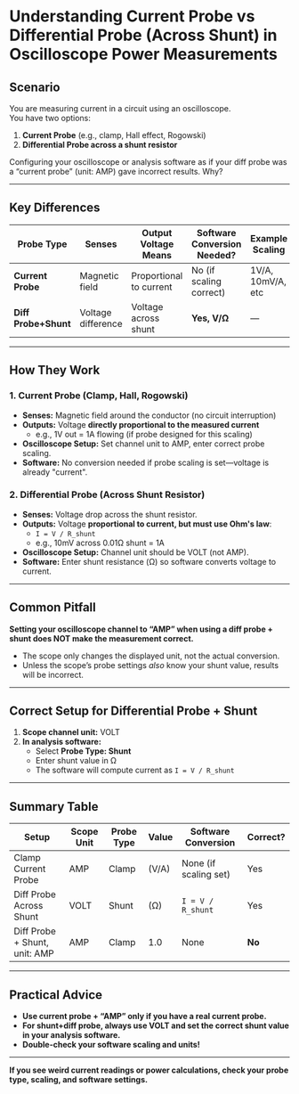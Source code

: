 # Understanding Current Probe vs Differential Probe (Across Shunt) in Oscilloscope Power Measurements

## Scenario

You are measuring current in a circuit using an oscilloscope.  
You have two options:

1. **Current Probe** (e.g., clamp, Hall effect, Rogowski)
2. **Differential Probe across a shunt resistor**

Configuring your oscilloscope or analysis software as if your diff probe was a “current probe” (unit: AMP) gave incorrect results. Why?

---

## Key Differences

| Probe Type          | Senses               | Output Voltage Means      | Software Conversion Needed?| Example Scaling     |
|---------------------|----------------------|---------------------------|----------------------------|---------------------|
| **Current Probe**   | Magnetic field       | Proportional to current   | No (if scaling correct)    | 1V/A, 10mV/A, etc   |
| **Diff Probe+Shunt**| Voltage difference   | Voltage across shunt      | **Yes, V/Ω**               | —                   |

---

## How They Work

### 1. **Current Probe (Clamp, Hall, Rogowski)**
- **Senses:** Magnetic field around the conductor (no circuit interruption)
- **Outputs:** Voltage **directly proportional to the measured current**
    - e.g., 1V out = 1A flowing (if probe designed for this scaling)
- **Oscilloscope Setup:** Set channel unit to AMP, enter correct probe scaling.
- **Software:** No conversion needed if probe scaling is set—voltage is already "current".

### 2. **Differential Probe (Across Shunt Resistor)**
- **Senses:** Voltage drop across the shunt resistor.
- **Outputs:** Voltage **proportional to current, but must use Ohm's law**:
    - `I = V / R_shunt`
    - e.g., 10mV across 0.01Ω shunt = 1A
- **Oscilloscope Setup:** Channel unit should be VOLT (not AMP).
- **Software:** Enter shunt resistance (Ω) so software converts voltage to current.

---

## **Common Pitfall**

**Setting your oscilloscope channel to “AMP” when using a diff probe + shunt does NOT make the measurement correct.**  
- The scope only changes the displayed unit, not the actual conversion.
- Unless the scope’s probe settings *also* know your shunt value, results will be incorrect.

---

## **Correct Setup for Differential Probe + Shunt**
1. **Scope channel unit:** VOLT
2. **In analysis software:**  
    - Select **Probe Type: Shunt**
    - Enter shunt value in Ω
    - The software will compute current as `I = V / R_shunt`

---

## **Summary Table**

| Setup                         | Scope Unit | Probe Type | Value      | Software Conversion        | Correct? |
|-------------------------------|------------|------------|------------|----------------------------|----------|
| Clamp Current Probe           | AMP        | Clamp      | (V/A)      | None (if scaling set)      | Yes      |
| Diff Probe Across Shunt       | VOLT       | Shunt      | (Ω)        | `I = V / R_shunt`          | Yes      |
| Diff Probe + Shunt, unit: AMP | AMP        | Clamp      | 1.0        | None                       | **No**   |

---

## **Practical Advice**

- **Use current probe + “AMP” only if you have a real current probe.**
- **For shunt+diff probe, always use VOLT and set the correct shunt value in your analysis software.**
- **Double-check your software scaling and units!**

---

**If you see weird current readings or power calculations, check your probe type, scaling, and software settings.**
